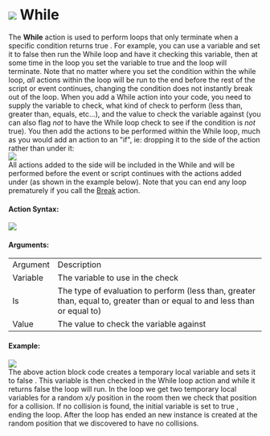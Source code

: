#  ![](https://gms.magecorn.com/Manual/assets/Images/Scripting_Reference/Drag_And_Drop/Reference/Loops/i_Loops_While.png) While

The **While** action is used to perform loops that only terminate when a
specific condition returns true . For example, you can use a variable
and set it to false then run the While loop and have it checking this
variable, then at some time in the loop you set the variable to true and
the loop will terminate. Note that no matter where you set the condition
within the while loop, *all* actions within the loop will be run to the
end before the rest of the script or event continues, changing the
condition does not instantly break out of the loop. When you add a While
action into your code, you need to supply the variable to check, what
kind of check to perform (less than, greater than, equals, etc...), and
the value to check the variable against (you can also flag *not* to have
the While loop check to see if the condition is *not* true). You then
add the actions to be performed within the While loop, much as you would
add an action to an "if", ie: dropping it to the side of the action
rather than under it:  
![](https://gms.magecorn.com/Manual/assets/Images/Scripting_Reference/Drag_And_Drop/Reference/Loops/While_Drop.png)  
All actions added to the side will be included in the While and will be
performed before the event or script continues with the actions added
under (as shown in the example below). Note that you can end any loop
prematurely if you call the [Break](Break) action.

#### Action Syntax:

  
![](https://gms.magecorn.com/Manual/assets/Images/Scripting_Reference/Drag_And_Drop/Reference/Loops/a_Loops_While.png)  

#### Arguments:

|          |                                                                                                                           |
|----------|---------------------------------------------------------------------------------------------------------------------------|
| Argument | Description                                                                                                               |
| Variable | The variable to use in the check                                                                                          |
| Is       | The type of evaluation to perform (less than, greater than, equal to, greater than or equal to and less than or equal to) |
| Value    | The value to check the variable against                                                                                   |

#### Example:

  
![](https://gms.magecorn.com/Manual/assets/Images/Scripting_Reference/Drag_And_Drop/Reference/Loops/e_Loops_While.png)  
The above action block code creates a temporary local variable and sets
it to false . This variable is then checked in the While loop action and
while it returns false the loop will run. In the loop we get two
temporary local variables for a random x/y position in the room then we
check that position for a collision. If no collision is found, the
initial variable is set to true , ending the loop. After the loop has
ended an new instance is created at the random position that we
discovered to have no collisions.
